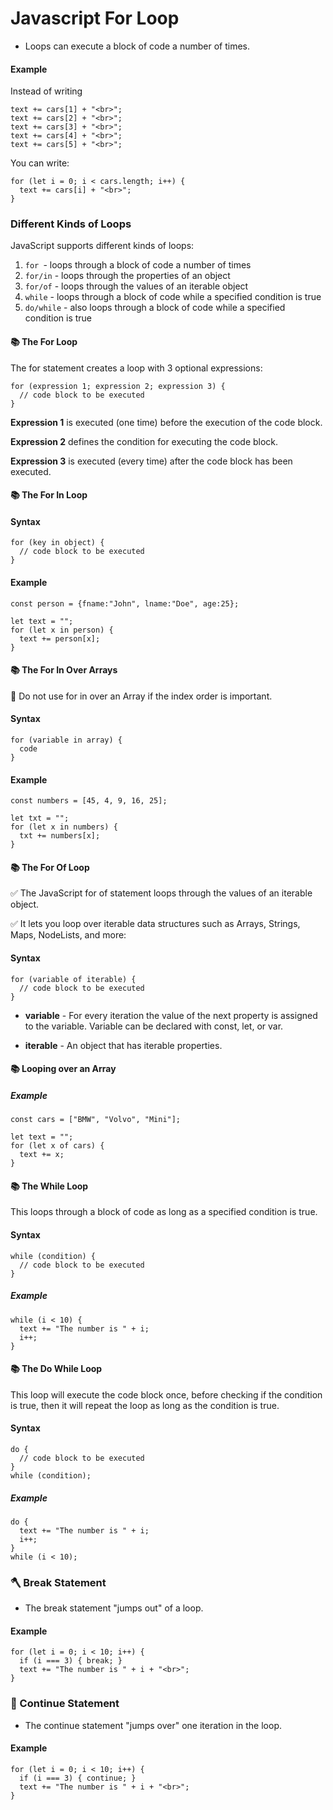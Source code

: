 # Javascript For Loop

- Loops can execute a block of code a number of times.

#### Example 

Instead of writing 
```text += cars[0] + "<br>";
text += cars[1] + "<br>";
text += cars[2] + "<br>";
text += cars[3] + "<br>";
text += cars[4] + "<br>";
text += cars[5] + "<br>";
```

You can write:
```
for (let i = 0; i < cars.length; i++) {
  text += cars[i] + "<br>";
}
```

### Different Kinds of Loops
JavaScript supports different kinds of loops:

1. `for `- loops through a block of code a number of times
2. `for/in` - loops through the properties of an object
3. `for/of` - loops through the values of an iterable object
4. `while` - loops through a block of code while a specified condition is true
5. `do/while` - also loops through a block of code while a specified condition is true

#### 📚 The For Loop
The for statement creates a loop with 3 optional expressions:
```
for (expression 1; expression 2; expression 3) {
  // code block to be executed
}
```
**Expression 1** is executed (one time) before the execution of the code block.

**Expression 2** defines the condition for executing the code block.

**Expression 3** is executed (every time) after the code block has been executed.


#### 📚 The For In Loop
#### Syntax
```
for (key in object) {
  // code block to be executed
}
```
#### Example
```
const person = {fname:"John", lname:"Doe", age:25};

let text = "";
for (let x in person) {
  text += person[x];
}
```
#### 📚 The For In Over Arrays
🚫 Do not use for in over an Array if the index order is important.
#### Syntax
```
for (variable in array) {
  code
}
```
#### Example
```
const numbers = [45, 4, 9, 16, 25];

let txt = "";
for (let x in numbers) {
  txt += numbers[x];
}
```

#### 📚 The For Of Loop
✅ The JavaScript for of statement loops through the values of an iterable object.

✅ It lets you loop over iterable data structures such as Arrays, Strings, Maps, NodeLists, and more:

#### Syntax
```
for (variable of iterable) {
  // code block to be executed
}
```
- **variable** - For every iteration the value of the next property is assigned to the variable. Variable can be declared with const, let, or var.

- **iterable** - An object that has iterable properties.

#### 📚 Looping over an Array

##### Example
```
const cars = ["BMW", "Volvo", "Mini"];

let text = "";
for (let x of cars) {
  text += x;
}
```

#### 📚 The While Loop
This loops through a block of code as long as a specified condition is true.

#### Syntax
```
while (condition) {
  // code block to be executed
}
```

##### Example
```
while (i < 10) {
  text += "The number is " + i;
  i++;
}
```

#### 📚 The Do While Loop
This loop will execute the code block once, before checking if the condition is true, then it will repeat the loop as long as the condition is true.

#### Syntax
```
do {
  // code block to be executed
}
while (condition);
```

##### Example
```
do {
  text += "The number is " + i;
  i++;
}
while (i < 10);
```

### 🪓 Break Statement 
- The break statement "jumps out" of a loop.

#### Example
```
for (let i = 0; i < 10; i++) {
  if (i === 3) { break; }
  text += "The number is " + i + "<br>";
}
```

### 🔁 Continue Statement
- The continue statement "jumps over" one iteration in the loop.

#### Example
```
for (let i = 0; i < 10; i++) {
  if (i === 3) { continue; }
  text += "The number is " + i + "<br>";
}
```
